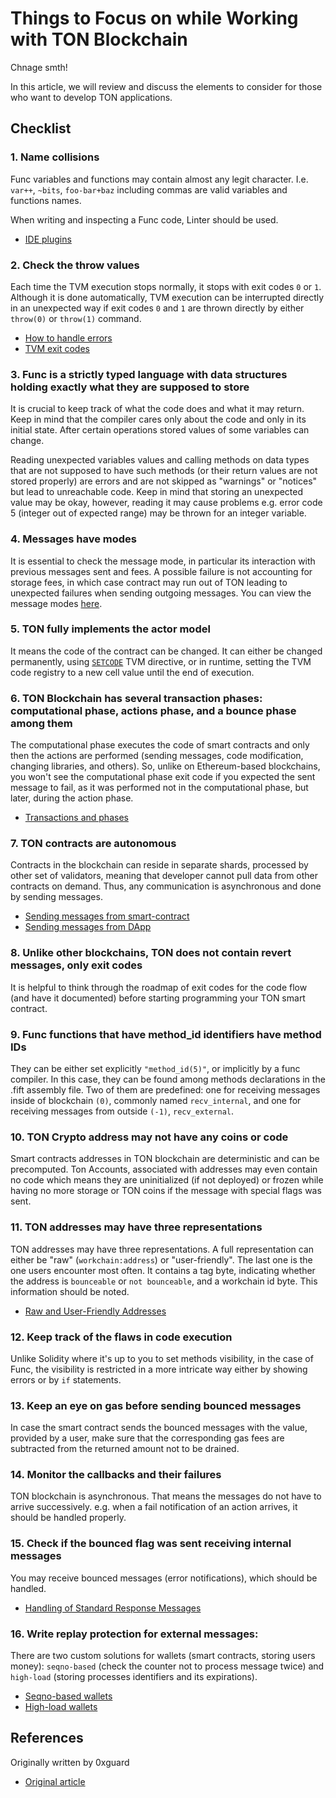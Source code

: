 # Things to Focus on while Working with TON Blockchain

Chnage smth!

In this article, we will review and discuss the elements to consider for those who want to develop TON applications.

## Checklist

### 1. Name collisions

Func variables and functions may contain almost any legit character. I.e. `var++`, `~bits`, `foo-bar+baz` including commas are valid variables and functions names.

When writing and inspecting a Func code, Linter should be used.

- [IDE plugins](/v3/documentation/smart-contracts/getting-started/ide-plugins/)

### 2. Check the throw values

Each time the TVM execution stops normally, it stops with exit codes `0` or `1`. Although it is done automatically, TVM execution can be interrupted directly in an unexpected way if exit codes `0` and `1` are thrown directly by either `throw(0)` or `throw(1)` command.

- [How to handle errors](/v3/documentation/smart-contracts/func/docs/builtins#throwing-exceptions)
- [TVM exit codes](/v3/documentation/tvm/tvm-exit-codes)

### 3. Func is a strictly typed language with data structures holding exactly what they are supposed to store

It is crucial to keep track of what the code does and what it may return. Keep in mind that the compiler cares only about the code and only in its initial state. After certain operations stored values of some variables can change.

Reading unexpected variables values and calling methods on data types that are not supposed to have such methods (or their return values are not stored properly) are errors and are not skipped as "warnings" or "notices" but lead to unreachable code. Keep in mind that storing an unexpected value may be okay, however, reading it may cause problems e.g. error code 5 (integer out of expected range) may be thrown for an integer variable.

### 4. Messages have modes

It is essential to check the message mode, in particular its interaction with previous messages sent and fees. A possible failure is not accounting for storage fees, in which case contract may run out of TON leading to unexpected failures when sending outgoing messages. You can view the message modes [here](/v3/documentation/smart-contracts/message-management/sending-messages#message-modes).

### 5. TON fully implements the actor model

It means the code of the contract can be changed. It can either be changed permanently, using [`SETCODE`](/v3/documentation/smart-contracts/func/docs/stdlib#set_code) TVM directive, or in runtime, setting the TVM code registry to a new cell value until the end of execution.

### 6. TON Blockchain has several transaction phases: computational phase, actions phase, and a bounce phase among them

The computational phase executes the code of smart contracts and only then the actions are performed (sending messages, code modification, changing libraries, and others). So, unlike on Ethereum-based blockchains, you won't see the computational phase exit code if you expected the sent message to fail, as it was performed not in the computational phase, but later, during the action phase.

- [Transactions and phases](/v3/documentation/tvm/tvm-overview#transactions-and-phases)

### 7. TON contracts are autonomous

Contracts in the blockchain can reside in separate shards, processed by other set of validators, meaning that developer cannot pull data from other contracts on demand. Thus, any communication is asynchronous and done by sending messages.

- [Sending messages from smart-contract](/v3/documentation/smart-contracts/message-management/sending-messages)
- [Sending messages from DApp](/v3/guidelines/ton-connect/guidelines/sending-messages)

### 8. Unlike other blockchains, TON does not contain revert messages, only exit codes

It is helpful to think through the roadmap of exit codes for the code flow (and have it documented) before starting programming your TON smart contract.

### 9. Func functions that have method_id identifiers have method IDs

They can be either set explicitly `"method_id(5)"`, or implicitly by a func compiler. In this case, they can be found among methods declarations in the .fift assembly file. Two of them are predefined: one for receiving messages inside of blockchain `(0)`, commonly named `recv_internal`, and one for receiving messages from outside `(-1)`, `recv_external`.

### 10. TON Crypto address may not have any coins or code

Smart contracts addresses in TON blockchain are deterministic and can be precomputed. Ton Accounts, associated with addresses may even contain no code which means they are uninitialized (if not deployed) or frozen while having no more storage or TON coins if the message with special flags was sent.

### 11. TON addresses may have three representations

TON addresses may have three representations.
A full representation can either be "raw" (`workchain:address`) or "user-friendly". The last one is the one users encounter most often. It contains a tag byte, indicating whether the address is `bounceable` or `not bounceable`, and a workchain id byte. This information should be noted.

- [Raw and User-Friendly Addresses](/v3/documentation/smart-contracts/addresses#raw-and-user-friendly-addresses)

### 12. Keep track of the flaws in code execution

Unlike Solidity where it's up to you to set methods visibility, in the case of Func, the visibility is restricted in a more intricate way either by showing errors or by `if` statements.

### 13. Keep an eye on gas before sending bounced messages

In case the smart contract sends the bounced messages with the value, provided by a user, make sure that the corresponding gas fees are subtracted from the returned amount not to be drained.

### 14. Monitor the callbacks and their failures

TON blockchain is asynchronous. That means the messages do not have to arrive successively. e.g. when a fail notification of an action arrives, it should be handled properly.

### 15. Check if the bounced flag was sent receiving internal messages

You may receive bounced messages (error notifications), which should be handled.

- [Handling of Standard Response Messages](/v3/documentation/smart-contracts/message-management/internal-messages#handling-of-standard-response-messages)

### 16. Write replay protection for external messages:

There are two custom solutions for wallets (smart contracts, storing users money): `seqno-based` (check the counter not to process message twice) and `high-load` (storing processes identifiers and its expirations).

- [Seqno-based wallets](/v3/guidelines/dapps/asset-processing/payments-processing/#seqno-based-wallets)
- [High-load wallets](/v3/guidelines/dapps/asset-processing/payments-processing/#high-load-wallets)

## References

Originally written by 0xguard

- [Original article](https://0xguard.com/things_to_focus_on_while_working_with_ton_blockchain)
